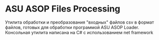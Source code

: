 # ASU ASOP Files Processing

Утилита обработки и преобразования "входных" файлов csv в формат файлов, готовых для обработки программой ASU ASOP Loader.
Консольная утилита написана на C# с использованием net framework